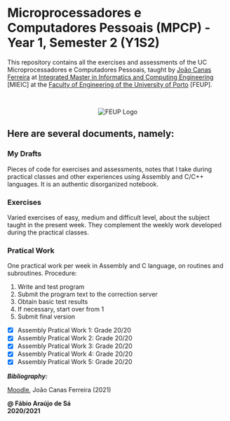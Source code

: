# Microprocessadores e Computadores Pessoais (MPCP) - Year 1, Semester 2 (Y1S2)

This repository contains all the exercises and assessments of the UC Microprocessadores e Computadores Pessoais, taught by [João Canas Ferreira](https://sigarra.up.pt/feup/pt/FUNC_GERAL.FORMVIEW?p_codigo=210963) at [Integrated Master in Informatics and Computing Engineering](https://sigarra.up.pt/feup/pt/cur_geral.cur_view?pv_curso_id=742) [MIEIC] at the [Faculty of Engineering of the University of Porto](https://sigarra.up.pt/feup/pt/web_page.Inicial) [FEUP]. <br/>



<br/>
<p align="center">
  <img 
      title = "FEUP logo"
      src = "https://encrypted-tbn0.gstatic.com/images?q=tbn:ANd9GcSnuoFGCRahdY0QX5gCJpTnHF29LV_TFPaoNQ&usqp=CAU" 
      alt = "FEUP Logo" 
    />
</p>

## Here are several documents, namely:

### My Drafts <br/>
Pieces of code for exercises and assessments, notes that I take during practical classes and other experiences using Assembly and C/C++ languages. It is an authentic disorganized notebook.<br/>

### Exercises
Varied exercises of easy, medium and difficult level, about the subject taught in the present week. They complement the weekly work developed during the practical classes. <br/>

### Pratical Work
One practical work per week in Assembly and C language, on routines and subroutines. Procedure:
1. Write and test program
2. Submit the program text to the correction server
3. Obtain basic test results
4. If necessary, start over from 1
5. Submit final version

- [x] Assembly Pratical Work 1: Grade 20/20
- [x] Assembly Pratical Work 2: Grade 20/20
- [x] Assembly Pratical Work 3: Grade 20/20
- [x] Assembly Pratical Work 4: Grade 20/20
- [x] Assembly Pratical Work 5: Grade 20/20

***Bibliography:*** 

[Moodle](https://moodle.up.pt/course/view.php?id=1826), João Canas Ferreira (2021)
<br>

**@ Fábio Araújo de Sá** <br/>
**2020/2021**
